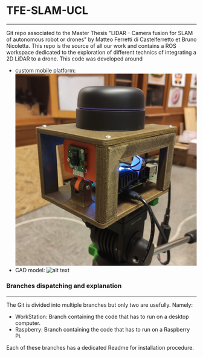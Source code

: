 # TFE-SLAM-UCL
---
 Git repo associated to the Master Thesis "LIDAR - Camera fusion for SLAM of autonomous robot or drones" by Matteo Ferretti di Castelferretto et Bruno Nicoletta. This repo is the source of all our work and contains a ROS workspace dedicated to the exploration of different technics of integrating a 2D LiDAR to a drone. This code was developed around 
 - custom mobile platform: ![alt text](https://github.com/miniferretti/TFE-SLAM-UCL/blob/main/images/mobilePlat_crop.jpg)
 - CAD model: ![alt text](https://github.com/miniferretti/TFE-SLAM-UCL/blob/main/images/Vue-cavali%C3%A8re.png)


### Branches dispatching and explanation
---
The Git is divided into multiple branches but only two are usefully. Namely: 
- WorkStation: Branch containing the code that has to run on a desktop computer.
- Raspberry: Branch containing the code that has to run on a Raspberry Pi. 

Each of these branches has a dedicated Readme for installation procedure. 

